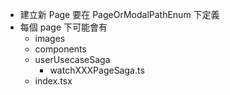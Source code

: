 * 建立新 Page 要在 PageOrModalPathEnum 下定義
* 每個 page 下可能會有 
  * images
  * components
  * userUsecaseSaga
    * watchXXXPageSaga.ts
  * index.tsx
